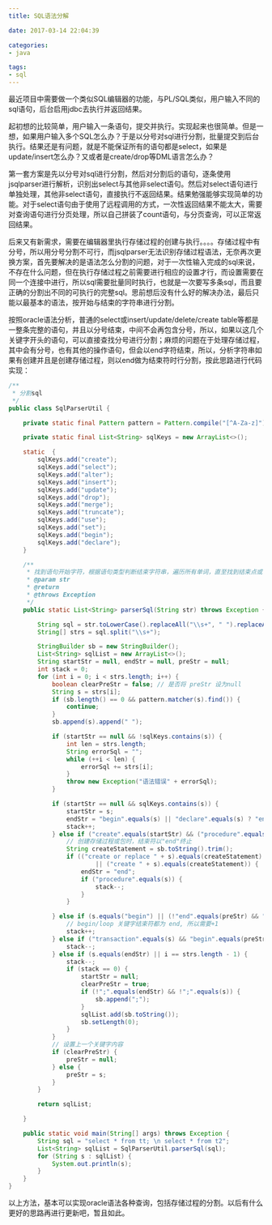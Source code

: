 ```yaml
---
title: SQL语法分解

date: 2017-03-14 22:04:39

categories:
- java

tags:
- sql
---
```

最近项目中需要做一个类似SQL编辑器的功能，与PL/SQL类似，用户输入不同的sql语句，后台启用jdbc去执行并返回结果。

起初想的比较简单，用户输入一条语句，提交并执行。实现起来也很简单。但是一想，如果用户输入多个SQL怎么办？于是以分号对sql进行分割，批量提交到后台执行。结果还是有问题，就是不能保证所有的语句都是select，如果是update/insert怎么办？又或者是create/drop等DML语言怎么办？
<!-- more -->
第一套方案是先以分号对sql进行分割，然后对分割后的语句，逐条使用jsqlparser进行解析，识别出select与其他非select语句。然后对select语句进行单独处理，其他非select语句，直接执行不返回结果。结果勉强能够实现简单的功能。对于select语句由于使用了远程调用的方式，一次性返回结果不能太大，需要对查询语句进行分页处理，所以自己拼装了count语句，与分页查询，可以正常返回结果。

后来又有新需求，需要在编辑器里执行存储过程的创建与执行。。。。存储过程中有分号，所以用分号分割不可行，而jsqlparser无法识别存储过程语法，无奈再次更换方案，首先要解决的是语法怎么分割的问题，对于一次性输入完成的sql来说，不存在什么问题，但在执行存储过程之前需要进行相应的设置才行，而设置需要在同一个连接中进行，所以sql需要批量同时执行，也就是一次要写多条sql，而且要正确的分割出不同的可执行的完整sql。思前想后没有什么好的解决办法，最后只能以最基本的语法，按开始与结束的字符串进行分割。

按照oracle语法分析，普通的select或insert/update/delete/create table等都是一整条完整的语句，并且以分号结束，中间不会再包含分号，所以，如果以这几个关键字开头的语句，可以直接查找分号进行分割；麻烦的问题在于处理存储过程，其中会有分号，也有其他的操作语句，但会以end字符结束，所以，分析字符串如果有创建并且是创建存储过程，则以end做为结束符时行分割，按此思路进行代码实现：

```java
/**
 * 分割sql
 */
public class SqlParserUtil {

    private static final Pattern pattern = Pattern.compile("[^A-Za-z]");

    private static final List<String> sqlKeys = new ArrayList<>();

    static  {
        sqlKeys.add("create");
        sqlKeys.add("select");
        sqlKeys.add("alter");
        sqlKeys.add("insert");
        sqlKeys.add("update");
        sqlKeys.add("drop");
        sqlKeys.add("merge");
        sqlKeys.add("truncate");
        sqlKeys.add("use");
        sqlKeys.add("set");
        sqlKeys.add("begin");
        sqlKeys.add("declare");
    }

    /**
     * 找到语句开始字符，根据语句类型判断结束字符串，遍历所有单词，直至找到结束点或语句结尾，以此分割sql
     * @param str
     * @return
     * @throws Exception
     */
    public static List<String> parserSql(String str) throws Exception {

        String sql = str.toLowerCase().replaceAll("\\s+", " ").replaceAll(";", " ; ").trim();
        String[] strs = sql.split("\\s+");

        StringBuilder sb = new StringBuilder();
        List<String> sqlList = new ArrayList<>();
        String startStr = null, endStr = null, preStr = null;
        int stack = 0;
        for (int i = 0; i < strs.length; i++) {
            boolean clearPreStr = false; // 是否将 preStr 设为null
            String s = strs[i];
            if (sb.length() == 0 && pattern.matcher(s).find()) {
                continue;
            }
            sb.append(s).append(" ");

            if (startStr == null && !sqlKeys.contains(s)) {
                int len = strs.length;
                String errorSql = "";
                while (++i < len) {
                    errorSql += strs[i];
                }
                throw new Exception("语法错误" + errorSql);
            }

            if (startStr == null && sqlKeys.contains(s)) {
                startStr = s;
                endStr = "begin".equals(s) || "declare".equals(s) ? "end" : ";"; // begin开关语句以end结尾
                stack++;
            } else if ("create".equals(startStr) && ("procedure".equals(s) || "package".equals(s)) ) {
                // 创建存储过程或包时，结束符以"end"终止
                String createStatement = sb.toString().trim();
                if (("create or replace " + s).equals(createStatement)
                        || ("create " + s).equals(createStatement)) {
                    endStr = "end";
                    if ("procedure".equals(s)) {
                        stack--;
                    }
                }

            } else if (s.equals("begin") || (!"end".equals(preStr) && "loop".equals(s))) {
                // begin/loop 关键字结束符都为 end, 所以需要+1
                stack++;
            } else if ("transaction".equals(s) && "begin".equals(preStr)) {
                stack--;
            } else if (s.equals(endStr) || i == strs.length - 1) {
                stack--;
                if (stack == 0) {
                    startStr = null;
                    clearPreStr = true;
                    if (!";".equals(endStr) && !";".equals(s)) {
                        sb.append(";");
                    }
                    sqlList.add(sb.toString());
                    sb.setLength(0);
                }
            }
            // 设置上一个关键字内容
            if (clearPreStr) {
                preStr = null;
            } else {
                preStr = s;
            }
        }

        return sqlList;

    }

    public static void main(String[] args) throws Exception {
        String sql = "select * from tt; \n select * from t2";
        List<String> sqlList = SqlParserUtil.parserSql(sql);
        for (String s : sqlList) {
            System.out.println(s);
        }
    }
}

```
以上方法，基本可以实现oracle语法各种查询，包括存储过程的分割。以后有什么更好的思路再进行更新吧，暂且如此。
